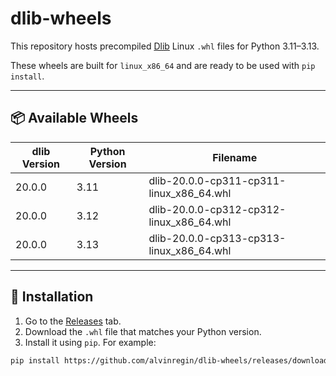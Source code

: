 # dlib-wheels

This repository hosts precompiled [Dlib](http://dlib.net) Linux `.whl` files for Python 3.11–3.13.

These wheels are built for `linux_x86_64` and are ready to be used with `pip install`.

---

## 📦 Available Wheels

| dlib Version | Python Version | Filename |
|--------------|----------------|----------|
| 20.0.0       | 3.11           | dlib-20.0.0-cp311-cp311-linux_x86_64.whl |
| 20.0.0       | 3.12           | dlib-20.0.0-cp312-cp312-linux_x86_64.whl |
| 20.0.0       | 3.13           | dlib-20.0.0-cp313-cp313-linux_x86_64.whl |

---

## 🚀 Installation

1. Go to the [Releases](https://github.com/alvinregin/dlib-wheels/releases) tab.
2. Download the `.whl` file that matches your Python version.
3. Install it using `pip`. For example:

```bash
pip install https://github.com/alvinregin/dlib-wheels/releases/download/v20.0.0/dlib-20.0.0-cp311-cp311-linux_x86_64.whl
